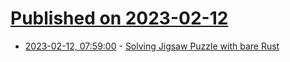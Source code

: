 # [Published on 2023-02-12](index.md)

* [2023-02-12, 07:59:00](https://lobste.rs/s/nxx6b6/solving_jigsaw_puzzle_with_bare_rust) - [Solving Jigsaw Puzzle with bare Rust](https://bminaiev.github.io/jigsaw-puzzle-solver)
